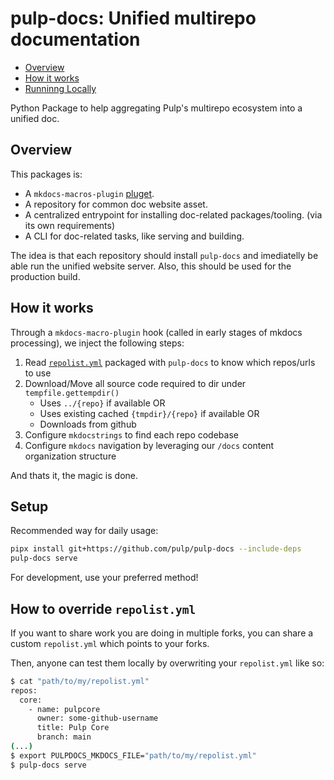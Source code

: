 # pulp-docs: Unified multirepo documentation

<!--toc:start-->
- [Overview](#overview)
- [How it works](#how-it-works)
- [Runninng Locally](#runninng-locally)
<!--toc:end-->

Python Package to help aggregating Pulp's multirepo ecosystem into a unified doc.

## Overview

This packages is:

- A `mkdocs-macros-plugin` [pluget](https://mkdocs-macros-plugin.readthedocs.io/en/latest/pluglets/).
- A repository for common doc website asset.
- A centralized entrypoint for installing doc-related packages/tooling. (via its own requirements)
- A CLI for doc-related tasks, like serving and building.

The idea is that each repository should install `pulp-docs` and imediatelly be able run the unified website server.
Also, this should be used for the production build.

## How it works

Through a `mkdocs-macro-plugin` hook (called in early stages of mkdocs processing), we inject the following steps:

1. Read [`repolist.yml`](https://github.com/pulp/pulp-docs/blob/main/src/pulp_docs/data/repolist.yml) packaged with `pulp-docs` to know which repos/urls to use
1. Download/Move all source code required to dir under `tempfile.gettempdir()`
    - Uses `../{repo}` if available OR
    - Uses existing cached `{tmpdir}/{repo}` if available OR
    - Downloads from github
1. Configure `mkdocstrings` to find each repo codebase
1. Configure `mkdocs` navigation by leveraging our `/docs` content organization structure

And thats it, the magic is done.

## Setup

Recommended way for daily usage:

```bash
pipx install git+https://github.com/pulp/pulp-docs --include-deps
pulp-docs serve
```

For development, use your preferred method!

## How to override `repolist.yml`

If you want to share work you are doing in multiple forks, you can share a custom `repolist.yml` which points to your forks.

Then, anyone can test them locally by overwriting your `repolist.yml` like so:

```bash
$ cat "path/to/my/repolist.yml"
repos:
  core:
    - name: pulpcore
      owner: some-github-username
      title: Pulp Core
      branch: main
(...)
$ export PULPDOCS_MKDOCS_FILE="path/to/my/repolist.yml"
$ pulp-docs serve
```
